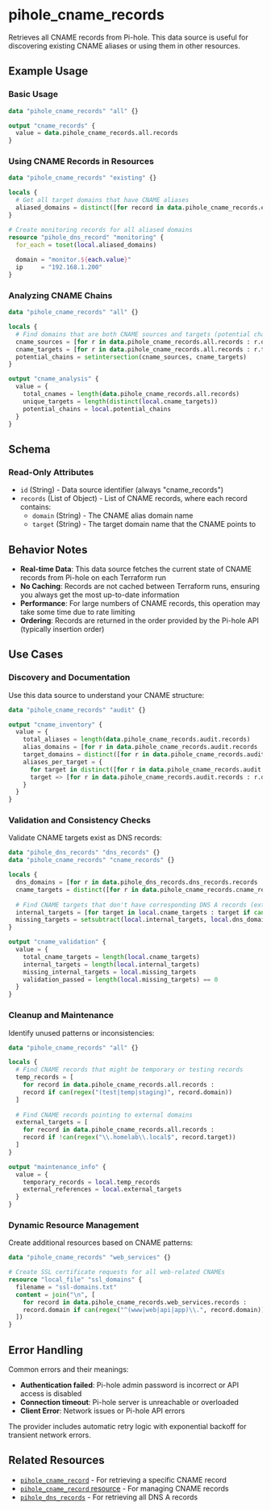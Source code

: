 # pihole_cname_records

Retrieves all CNAME records from Pi-hole. This data source is useful for discovering existing CNAME aliases or using them in other resources.

## Example Usage

### Basic Usage

```terraform
data "pihole_cname_records" "all" {}

output "cname_records" {
  value = data.pihole_cname_records.all.records
}
```

### Using CNAME Records in Resources

```terraform
data "pihole_cname_records" "existing" {}

locals {
  # Get all target domains that have CNAME aliases
  aliased_domains = distinct([for record in data.pihole_cname_records.existing.records : record.target])
}

# Create monitoring records for all aliased domains
resource "pihole_dns_record" "monitoring" {
  for_each = toset(local.aliased_domains)
  
  domain = "monitor.${each.value}"
  ip     = "192.168.1.200"
}
```

### Analyzing CNAME Chains

```terraform
data "pihole_cname_records" "all" {}

locals {
  # Find domains that are both CNAME sources and targets (potential chains)
  cname_sources = [for r in data.pihole_cname_records.all.records : r.domain]
  cname_targets = [for r in data.pihole_cname_records.all.records : r.target]
  potential_chains = setintersection(cname_sources, cname_targets)
}

output "cname_analysis" {
  value = {
    total_cnames = length(data.pihole_cname_records.all.records)
    unique_targets = length(distinct(local.cname_targets))
    potential_chains = local.potential_chains
  }
}
```

## Schema

### Read-Only Attributes

- `id` (String) - Data source identifier (always "cname_records")
- `records` (List of Object) - List of CNAME records, where each record contains:
  - `domain` (String) - The CNAME alias domain name
  - `target` (String) - The target domain name that the CNAME points to

## Behavior Notes

- **Real-time Data**: This data source fetches the current state of CNAME records from Pi-hole on each Terraform run
- **No Caching**: Records are not cached between Terraform runs, ensuring you always get the most up-to-date information
- **Performance**: For large numbers of CNAME records, this operation may take some time due to rate limiting
- **Ordering**: Records are returned in the order provided by the Pi-hole API (typically insertion order)

## Use Cases

### Discovery and Documentation

Use this data source to understand your CNAME structure:

```terraform
data "pihole_cname_records" "audit" {}

output "cname_inventory" {
  value = {
    total_aliases = length(data.pihole_cname_records.audit.records)
    alias_domains = [for r in data.pihole_cname_records.audit.records : r.domain]
    target_domains = distinct([for r in data.pihole_cname_records.audit.records : r.target])
    aliases_per_target = {
      for target in distinct([for r in data.pihole_cname_records.audit.records : r.target]) :
      target => [for r in data.pihole_cname_records.audit.records : r.domain if r.target == target]
    }
  }
}
```

### Validation and Consistency Checks

Validate CNAME targets exist as DNS records:

```terraform
data "pihole_dns_records" "dns_records" {}
data "pihole_cname_records" "cname_records" {}

locals {
  dns_domains = [for r in data.pihole_dns_records.dns_records.records : r.domain]
  cname_targets = distinct([for r in data.pihole_cname_records.cname_records.records : r.target])
  
  # Find CNAME targets that don't have corresponding DNS A records (external targets are OK)
  internal_targets = [for target in local.cname_targets : target if can(regex("\\.homelab\\.local$", target))]
  missing_targets = setsubtract(local.internal_targets, local.dns_domains)
}

output "cname_validation" {
  value = {
    total_cname_targets = length(local.cname_targets)
    internal_targets = length(local.internal_targets)
    missing_internal_targets = local.missing_targets
    validation_passed = length(local.missing_targets) == 0
  }
}
```

### Cleanup and Maintenance

Identify unused patterns or inconsistencies:

```terraform
data "pihole_cname_records" "all" {}

locals {
  # Find CNAME records that might be temporary or testing records
  temp_records = [
    for record in data.pihole_cname_records.all.records :
    record if can(regex("(test|temp|staging)", record.domain))
  ]
  
  # Find CNAME records pointing to external domains
  external_targets = [
    for record in data.pihole_cname_records.all.records :
    record if !can(regex("\\.homelab\\.local$", record.target))
  ]
}

output "maintenance_info" {
  value = {
    temporary_records = local.temp_records
    external_references = local.external_targets
  }
}
```

### Dynamic Resource Management

Create additional resources based on CNAME patterns:

```terraform
data "pihole_cname_records" "web_services" {}

# Create SSL certificate requests for all web-related CNAMEs
resource "local_file" "ssl_domains" {
  filename = "ssl-domains.txt"
  content = join("\n", [
    for record in data.pihole_cname_records.web_services.records :
    record.domain if can(regex("^(www|web|api|app)\\.", record.domain))
  ])
}
```

## Error Handling

Common errors and their meanings:

- **Authentication failed**: Pi-hole admin password is incorrect or API access is disabled
- **Connection timeout**: Pi-hole server is unreachable or overloaded
- **Client Error**: Network issues or Pi-hole API errors

The provider includes automatic retry logic with exponential backoff for transient network errors.

## Related Resources

- [`pihole_cname_record`](./cname_record.md) - For retrieving a specific CNAME record
- [`pihole_cname_record` resource](../resources/cname_record.md) - For managing CNAME records
- [`pihole_dns_records`](./dns_records.md) - For retrieving all DNS A records